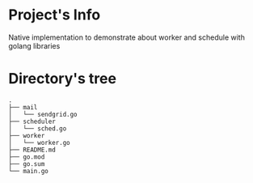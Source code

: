 # Project's Info

Native implementation to demonstrate about worker and schedule with golang libraries

# Directory's tree

```
.
├── mail
│   └── sendgrid.go
├── scheduler
│   └── sched.go
├── worker
│   └── worker.go
├── README.md
├── go.mod
├── go.sum
└── main.go
```